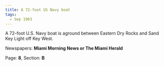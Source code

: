 ```yaml
---  
title: A 72-foot US Navy boat  
tags:  
  - Sep 1963  
---  
```

  
A 72-foot U.S. Navy boat is aground between Eastern Dry Rocks and Sand Key Light off Key West.  
  
Newspapers: **Miami Morning News or The Miami Herald**  
  
Page: **8**, Section: **B** 
